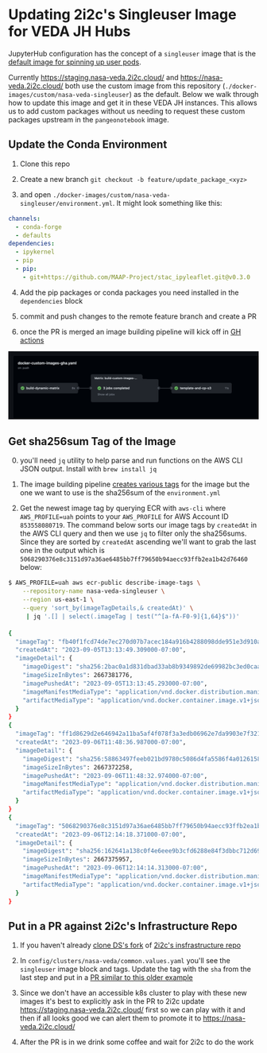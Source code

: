# Updating 2i2c's Singleuser Image for VEDA JH Hubs

JupyterHub configuration has the concept of a `singleuser` image that is the 
[default image for spinning up user pods](https://z2jh.jupyter.org/en/stable/jupyterhub/customizing/user-environment.html#choose-and-use-an-existing-docker-image).

Currently https://staging.nasa-veda.2i2c.cloud/ and https://nasa-veda.2i2c.cloud/ both use the custom image from this repository 
(`./docker-images/custom/nasa-veda-singleuser`) as the default. 
Below we walk through how to update this image and get it in these VEDA JH instances. This allows us to add 
custom packages without us needing to request these custom packages upstream in the `pangeonotebook` image.

## Update the Conda Environment

1. Clone this repo

2. Create a new branch `git checkout -b feature/update_package_<xyz>`

3. and open `./docker-images/custom/nasa-veda-singleuser/environment.yml`. It might look something like this: 

```yaml
channels:
  - conda-forge
  - defaults
dependencies:
  - ipykernel
  - pip
  - pip:
    - git+https://github.com/MAAP-Project/stac_ipyleaflet.git@v0.3.0
```

4. Add the pip packages or conda packages you need installed in the `dependencies` block

5. commit and push changes to the remote feature branch and create a PR

6. once the PR is merged an image building pipeline will kick off in [GH actions](https://github.com/NASA-IMPACT/veda-jh-environments/actions)

![](./images/gh_action.png)

## Get sha256sum Tag of the Image

0. you'll need `jq` utility to help parse and run functions on the AWS CLI JSON output. Install with `brew install jq`

1. The image building pipeline [creates various tags](https://github.com/NASA-IMPACT/veda-jh-environments/blob/main/.github/workflows/docker-custom-images-gha.yaml#L67-L80
) for the image but the one we want to use is the sha256sum of the `environment.yml` 

2. Get the newest image tag by querying ECR with `aws-cli` where `AWS_PROFILE=uah` points to your `AWS_PROFILE` for AWS Account ID `853558080719`.
The command below sorts our image tags by `createdAt` in the AWS CLI query and then we use `jq` to filter only the sha256sums. Since they
are sorted by `createdAt` ascending we'll want to grab the last one in the output which is `5068290376e8c3151d97a36ae6485bb7ff79650b94aecc93ffb2ea1b42d76460`
below:

```bash
$ AWS_PROFILE=uah aws ecr-public describe-image-tags \
    --repository-name nasa-veda-singleuser \
    --region us-east-1 \
    --query 'sort_by(imageTagDetails,& createdAt)' \
     | jq '.[] | select(.imageTag | test("^[a-fA-F0-9]{1,64}$"))'

{
  "imageTag": "fb40f1fcd74de7ec270d07b7acec184a916b4288098dde951e3d910ac5e35ba5",
  "createdAt": "2023-09-05T13:13:49.309000-07:00",
  "imageDetail": {
    "imageDigest": "sha256:2bac0a1d831dbad33ab8b9349892de69982bc3ed0caaf988472e45dedb094bb7",
    "imageSizeInBytes": 2667381776,
    "imagePushedAt": "2023-09-05T13:13:45.293000-07:00",
    "imageManifestMediaType": "application/vnd.docker.distribution.manifest.v2+json",
    "artifactMediaType": "application/vnd.docker.container.image.v1+json"
  }
}
{
  "imageTag": "ff1d8629d2e646942a11ba5af4f078f3a3edb06962e7da9903e7f321f2c08cbe",
  "createdAt": "2023-09-06T11:48:36.987000-07:00",
  "imageDetail": {
    "imageDigest": "sha256:58863497feeb021bd9780c5086d4fa5586f4a0126158844b22d4af4bd196a4f9",
    "imageSizeInBytes": 2667372258,
    "imagePushedAt": "2023-09-06T11:48:32.974000-07:00",
    "imageManifestMediaType": "application/vnd.docker.distribution.manifest.v2+json",
    "artifactMediaType": "application/vnd.docker.container.image.v1+json"
  }
}
{
  "imageTag": "5068290376e8c3151d97a36ae6485bb7ff79650b94aecc93ffb2ea1b42d76460",
  "createdAt": "2023-09-06T12:14:18.371000-07:00",
  "imageDetail": {
    "imageDigest": "sha256:162641a138c0f4e6eee9b3cfd6288e84f3dbbc712d69a53a96e5291de381c0fb",
    "imageSizeInBytes": 2667375957,
    "imagePushedAt": "2023-09-06T12:14:14.313000-07:00",
    "imageManifestMediaType": "application/vnd.docker.distribution.manifest.v2+json",
    "artifactMediaType": "application/vnd.docker.container.image.v1+json"
  }
}
```

## Put in a PR against 2i2c's Infrastructure Repo

1. If you haven't already [clone DS's fork](https://github.com/developmentseed/infrastructure/) of [2i2c's insfrastructure repo](https://github.com/2i2c-org/infrastructure)

2. In `config/clusters/nasa-veda/common.values.yaml` you'll see the `singleuser` image block and tags. Update the tag with the `sha` from the last step and put in a [PR similar to this older example](https://github.com/2i2c-org/infrastructure/pull/2981/files)

3. Since we don't have an accessible k8s cluster to play with these new images it's best to explicitly ask in the PR to 2i2c update https://staging.nasa-veda.2i2c.cloud/ first so we can play with it and then if all looks
good we can alert them to promote it to https://nasa-veda.2i2c.cloud/

4. After the PR is in we drink some coffee and wait for 2i2c to do the work

